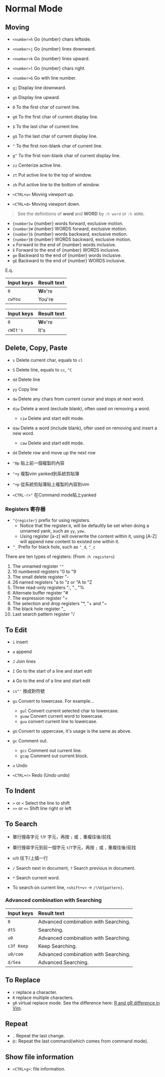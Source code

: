 # Normal Mode

## Moving

- `<number>h` Go {number} chars leftside.
- `<number>j` Go {number} lines downward.
- `<number>k` Go {number} lines upward.
- `<number>l` Go {number} chars right.
- `<number>G` Go with line number.

- `gj` Display line downward.
- `gk` Display line upward.

- `0` To the first char of current line.
- `g0` To the first char of current display line.
- `$` To the last char of current line.
- `g$` To the last char of current display line.
- `^` To the first non-blank char of current line.   
- `g^` To the first non-blank char of current display line.   

- `zz` Centerize active line.
- `zt` Put active line to the top of window.
- `zb` Put active line to the bottom of window.
- `<CTRL+u>` Moving viewport up.
- `<CTRL+d>` Moving viewport down.


> See the definitions of **word** and **WORD** by `:h word` or `:h WORD`.
 
- `{number}w` {number} words forward, exclusive motion.
- `{number}W` {number} WORDS forward, exclusive motion.
- `{number}b` {number} words backward, exclusive motion.
- `{number}B` {number} WORDS backward, exclusive motion.
- `e` Forward to the end of {number} words inclusive.
- `E` Forward to the end of {number} WORDS inclusive.
- `ge` Backward to the end of {number} words inclusive.
- `gE` Backward to the end of {number} WORDS inclusive.

E.q. 

| Input keys | Result text |
|:-----------|:-----|
| `0` | **W**e're |
| `cwYou` | You're |

| Input keys | Result text |
|:-----------|:-----|
| `0` | **W**e're |
| `cWIt's` | It's |



## Delete, Copy, Paste

- `s` Delete current char, equals to `cl`
- `S` Delete line, equals to `cc`, `^C`
- `dd` Delete line
- `yy` Copy line

- `dw` Delete any chars from current cursor and stops at next word.
- `diw` Delete a word (exclude blank), often used on removing a word.
  - `ciw` Delete and start edit mode.
- `daw` Delete a word (include blank), ofter used on removing and insert a new word.
  - `caw` Delete and start edit mode.
- `dd` Delete row and move up the next row

- `"0p` 貼上前一個複製的內容 
- `"+y` 複製vim yanked到系統剪貼簿
- `"+p` 從系統剪貼簿貼上複製的內容到vim
- `<CTRL-r>"` 在Command mode貼上yanked  


### Registers 寄存器

- `"{register}` prefix for using registers.
  - Notice that the register:`0`, will be defaultly be set when doing a unnamed yank, such as `yy`, `yaw`.  
  - Using register [a-z] will overwrite the content within it, using [A-Z] will append new content to existed one within it.
- `"_` Prefix for black hole, such as `"_d`, `"_c`



There are ten types of registers: (From `:h registers`)

1. The unnamed register `""`
2. 10 numbered registers "0 to "9
3. The small delete register "-
4. 26 named registers "a to "z or "A to "Z
5. Three read-only registers ":, "., "%
6. Alternate buffer register "#
7. The expression register "=
8. The selection and drop registers "*, "+ and "~ 
9. The black hole register "_
10. Last search pattern register "/



## To Edit

- `i` insert
- `a` append
- `J` Join lines
- `I` Go to the start of a line and start edit
- `A` Go to the end of a line and start edit

- `cs"'` 換成對符號

- `gu` Convert to lowercase. For example...
   - `gul` Convert current selected char to lowercase.
   - `guaw` Convert current word to lowercase.
   - `guu` convert current line to lowercase.
- `gU` Convert to uppercase, it's usage is the same as above.

- `gc` Comment out.
   - `gcc` Comment out current line.
   - `gcap` Comment out current block.

- `u` Undo
- `<CTRL+r>` Redo (Undo undo)

## To Indent

- `>` or `<` Select the line to shift
- `>>` or `<<` Shift line right or left


## To Search

- 單行搜尋字元  `f`/`F` 字元，再按 `;` 或 `,` 重複往後/前找
- 單行搜尋字元到前一個字元  `t`/`T`字元，再按 `;` 或 `,` 重複往後/前找
-  `o`/`O` 往下/上插一行 

- `/` Search next in document, `?` Search previous in document.
- `*` Search current word.
- To search on current line, `<shift+v>` -> `/\%V{pattern}`.


### Advanced combination with Searching

| Input keys | Result text |
|:-----------|:------------|
| `0` | Advanced combination with Searching. |
| `dtS` | Searching. |
| `u0` | Advanced combination with Searching. |
| `c3f Keep `| Keep Searching. |
| `u0/com` | Advanced combination with Searching. |
| `d/Sea` | Advanced Searching. |


## To Replace

- `r` replace a character.
- `R` replace multiple characters.
- `gR` virtual replace mode. See the difference here: [R and gR difference in Vim](https://superuser.com/a/705074/1140629). 



## Repeat

- `.` Repeat the last change.
- `@:` Repeat the last command(which comes from command mode).

## Show file information

- `<CTRL+g>`: file information.
